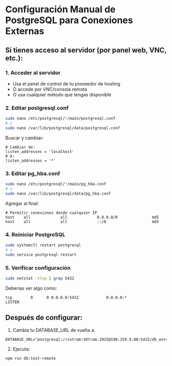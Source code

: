 # Configuración Manual de PostgreSQL para Conexiones Externas

## Si tienes acceso al servidor (por panel web, VNC, etc.):

### 1. Acceder al servidor
- Usa el panel de control de tu proveedor de hosting
- O accede por VNC/consola remota
- O usa cualquier método que tengas disponible

### 2. Editar postgresql.conf
```bash
sudo nano /etc/postgresql/*/main/postgresql.conf
# o
sudo nano /var/lib/postgresql/data/postgresql.conf
```

Buscar y cambiar:
```
# Cambiar de:
listen_addresses = 'localhost'
# A:
listen_addresses = '*'
```

### 3. Editar pg_hba.conf
```bash
sudo nano /etc/postgresql/*/main/pg_hba.conf
# o
sudo nano /var/lib/postgresql/data/pg_hba.conf
```

Agregar al final:
```
# Permitir conexiones desde cualquier IP
host    all             all             0.0.0.0/0               md5
host    all             all             ::/0                    md5
```

### 4. Reiniciar PostgreSQL
```bash
sudo systemctl restart postgresql
# o
sudo service postgresql restart
```

### 5. Verificar configuración
```bash
sudo netstat -tlnp | grep 5432
```

Deberías ver algo como:
```
tcp        0      0 0.0.0.0:5432            0.0.0.0:*               LISTEN
```

## Después de configurar:

1. Cambia tu DATABASE_URL de vuelta a:
```
DATABASE_URL="postgresql://sotram:S0tram.2025@190.159.9.80:5432/db_enruta"
```

2. Ejecuta:
```bash
npm run db:test-remote
```
